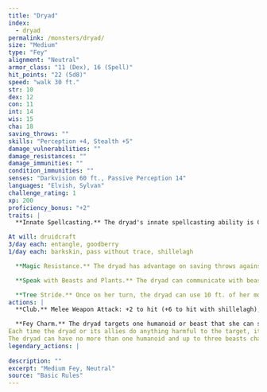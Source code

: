 ```yaml
---
title: "Dryad"
index:
  - dryad
permalink: /monsters/dryad/
size: "Medium"
type: "Fey"
alignment: "Neutral"
armor_class: "11 (Dex), 16 (Spell)"
hit_points: "22 (5d8)"
speed: "walk 30 ft."
str: 10
dex: 12
con: 11
int: 14
wis: 15
cha: 18
saving_throws: ""
skills: "Perception +4, Stealth +5"
damage_vulnerabilities: ""
damage_resistances: ""
damage_immunities: ""
condition_immunities: ""
senses: "Darkvision 60 ft., Passive Perception 14"
languages: "Elvish, Sylvan"
challenge_rating: 1
xp: 200
proficiency_bonus: "+2"
traits: |
  **Innate Spellcasting.** The dryad's innate spellcasting ability is Charisma (spell save DC 14). The dryad can innately cast the following spells, requiring no material components:

At will: druidcraft
3/day each: entangle, goodberry
1/day each: barkskin, pass without trace, shillelagh

  **Magic Resistance.** The dryad has advantage on saving throws against spells and other magical effects.

  **Speak with Beasts and Plants.** The dryad can communicate with beasts and plants as if they shared a language.

  **Tree Stride.** Once on her turn, the dryad can use 10 ft. of her movement to step magically into one living tree within her reach and emerge from a second living tree within 60 ft. of the first tree, appearing in an unoccupied space within 5 ft. of the second tree. Both trees must be large or bigger.
actions: |
  **Club.** Melee Weapon Attack: +2 to hit (+6 to hit with shillelagh), reach 5 ft., one target. Hit: 2 (1 d4) bludgeoning damage, or 8 (1d8 + 4) bludgeoning damage with shillelagh.

  **Fey Charm.** The dryad targets one humanoid or beast that she can see within 30 feet of her. If the target can see the dryad, it must succeed on a DC 14 Wisdom saving throw or be magically charmed. The charmed creature regards the dryad as a trusted friend to be heeded and protected. Although the target isn't under the dryad's control, it takes the dryad's requests or actions in the most favorable way it can.
Each time the dryad or its allies do anything harmful to the target, it can repeat the saving throw, ending the effect on itself on a success. Otherwise, the effect lasts 24 hours or until the dryad dies, is on a different plane of existence from the target, or ends the effect as a bonus action. If a target's saving throw is successful, the target is immune to the dryad's Fey Charm for the next 24 hours.
The dryad can have no more than one humanoid and up to three beasts charmed at a time.  
legendary_actions: |
  
description: ""
excerpt: "Medium Fey, Neutral"
source: "Basic Rules"
---
```

